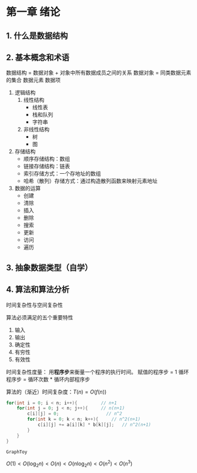 # 第一章 绪论

## 1. 什么是数据结构

## 2. 基本概念和术语

数据结构 = 数据对象 + 对象中所有数据成员之间的关系
数据对象 = 同类数据元素的集合
数据元素
数据项

1. 逻辑结构
   1. 线性结构
       - 线性表
       - 栈和队列
       - 字符串
   2. 非线性结构
      - 树
      - 图
2. 存储结构
   - 顺序存储结构：数组
   - 链接存储结构：链表
   - 索引存储方式：一个存地址的数组
   - 哈希（散列）存储方式：通过构造散列函数来映射元素地址
3. 数据的运算
   - 创建
   - 清除
   - 插入
   - 删除
   - 搜索
   - 更新
   - 访问
   - 遍历

## 3. 抽象数据类型（自学）

## 4. 算法和算法分析

时间复杂性与空间复杂性

算法必须满足的五个重要特性

1. 输入
2. 输出
3. 确定性
4. 有穷性
5. 有效性

时间复杂性度量：
用**程序步**来衡量一个程序的执行时间。
赋值的程序步 = 1
循环程序步 = 循环次数 * 循环内部程序步

算法的（渐近）时间复杂度：$T(n) = O(f(n))$

```cpp
for(int i = 0; i < n; i++){         // n+1
    for(int j = 0; j < n; j++){     // n(n+1)
        c[i][j] = 0;                  // n^2
        for(int k = 0; k < n; k++){     // n^2(n+1)
            c[i][j] += a[i][k] * b[k][j];   // n^2(n+1)
        }
    }
}
```

`GraphToy`

$O(1) < O(\log_2{n}) < O(n) < O(n \log_2{n}) < O(n^2) < O(n^3)$
